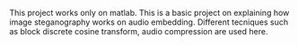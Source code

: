 This project works only on matlab. 
This is a basic project on explaining how image steganography works on audio embedding. 
Different tecniques such as block discrete cosine transform, audio compression are used here.
